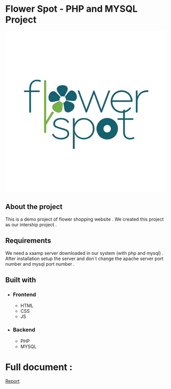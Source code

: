 # Flower Spot  - PHP and MYSQL Project  
![logo](includes/website_logo.png)
## About the project   
This is a demo project of flower shopping website . We created this project as our intership project .  
## Requirements  
We need a xaamp server downloaded in our system (with php and mysql) . After installation setup the server and don`t change the apache server port number and mysql port number .
## Built with   
- ### Frontend  
   - HTML  
   - CSS
   - JS
- ### Backend
   - PHP
   - MYSQL
# Full document :  
[Report](GROUP_REPORT.pdf)
